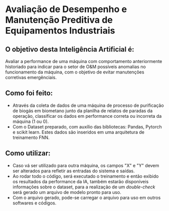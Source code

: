 # Avaliação de Desempenho e Manutenção Preditiva de Equipamentos Industriais
## O objetivo desta Inteligência Artificial é:
Avaliar a performance de uma máquina com comportamento anteriormente historiado para indicar para o setor de O&M possíveis anomalias no funcionamento da máquina, com o objetivo de evitar manutenções corretivas emergênciais.

## Como foi feito:
- Através da coleta de dados de uma máquina de processo de purificação de biogás em biometano junto da planilha de relatos de paradas da operação, classificar os dados em performance correta ou incorreta da máquina (1 ou 0).
- Com o Dataset preparado, com auxílio das bibliotecas: Pandas, Pytorch e scikit learn. Estes dados são inseridos em uma arquitetura de treinamento FNN.


## Como utilizar:
- Caso vá ser utilizado para outra máquina, os campos "X" e "Y" devem ser alterados para refletir as entradas do sistema e saídas.
- Ao rodar todo o código, será executado o treinamento e então exibido os resultados da performance da IA, também estarão disponíveis informações sobre o dataset, para a realização de um *double-check* será gerado um arquivo de modelo pronto para uso.
- Com o arquivo gerado, pode-se carregar o arquivo para uso em outros softwares e códigos. 
